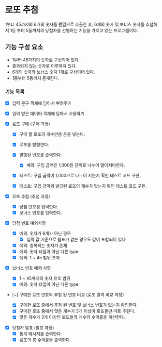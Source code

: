 # 로또 추첨

1부터 45까지의 6개의 숫자를 랜덤으로 추출한 후,
6개의 숫자 및 보너스 숫자를 추첨해서 1등 부터 5들까지의 당첨자를 선별하는 기능을 가지고 있는 프로그램이다.

## 기능 구성 요소

- 1부터 45까지의 숫자로 구성되어 있다.
- 중복되지 않는 숫자로 이루어져 있다.
- 6개의 숫자와 보너스 숫자 1개로 구성되어 있다.
- 1등부터 5등까지 존재한다.

### 기능 목록

- [x] 입력 문구 객체에 담아서 뿌려주기
- [x] 입력 받은 데이터 객체에 담아서 사용하기

- [x] 로또 구매 (구매 과정)

  - [x] 구매 할 로또의 개수만큼 돈을 넣는다.
  - [x] 로또를 발행한다.
  - [x] 발행된 번호를 출력한다.

    - [x] 예외: 구입 금액은 1,000원 단위로 나누어 떨어져야한다.

  - [x] 테스트: 구입 금액이 1,000으로 나누어 지는지 확인 테스트 코드 구현.
  - [x] 테스트: 구입 금액과 발급된 로또의 개수가 맞는지 확인 테스트 코드 구현.

- [x] 로또 추첨 (추첨 과정)

  - [x] 당첨 번호를 입력한다.
  - [x] 보너스 번호를 입력한다.

- [x] 당첨 번호 예외사항

  - [x] 예외: 숫자가 6개가 아닌 경우
    - [x] 입력 값 기준으로 쉼표가 없는 경우도 같이 포함되어 있다
  - [x] 예외: 중복되는 숫자가 존재
  - [x] 예외: 숫자 타입이 아닌 다른 type
  - [x] 예외: 1 ~ 45 범위 초과

- [x] 보너스 번호 예외 사항

  - [x] 1 ~ 45까지의 숫자 유호 범위
  - [x] 예외: 숫자 타입이 아닌 다른 type

- [~] 구매한 로또 번호와 추첨 된 번호 비교 (로또 결과 비교 과정)

  - [x] 구매한 로또 중에서 추첨 된 번호 및 보너스 번호가 있는지 확인한다.
  - [x] 구매한 로또 중에서 맞은 개수가 3개 이상이 로또들만 따로 추린다.
  - [x] 맞은 개수가 3개 이상인 로또들의 개수와 수익률을 계산한다.

- [x] 당첨자 발표 (발표 과정)
  - [x] 통계 메시지를 출력한다.
  - [x] 로또의 총 수익률을 출력한다.
